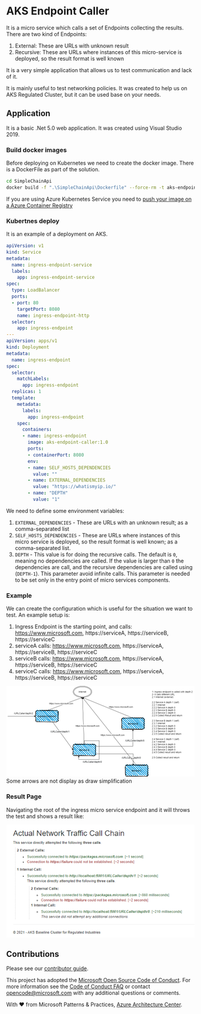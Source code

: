 # AKS Endpoint Caller

It is a micro service which calls a set of Endpoints collecting the results.   
There are two kind of Endpoints:
1. External: These are URLs with unknown result
1. Recursive: These are URLs where instances of this micro-service is deployed, so the result format is well known 

It is a very simple application that allows us to test communication and lack of it.

It is mainly useful to test networking policies. It was created to help us on AKS Regulated Cluster, but it can be used base on your needs.

## Application
It is a basic .Net 5.0 web application. It was created using Visual Studio 2019.

### Build docker images
Before deploying on Kubernetes we need to create the docker image. There is a DockerFile as part of the solution.

```bash
cd SimpleChainApi
docker build -f ".\SimpleChainApi\Dockerfile" --force-rm -t aks-endpoint-caller:1.0 --target final .
```

If you are using Azure Kubernetes Service you need to [push your image on a Azure Container Registry](https://learn.microsoft.com/azure/container-registry/container-registry-get-started-docker-cli)

### Kubertnes deploy

It is an example of a deployment on AKS.
 
```yml
apiVersion: v1
kind: Service
metadata:
  name: ingress-endpoint-service
  labels:
    app: ingress-endpoint-service
spec:
  type: LoadBalancer
  ports:
  - port: 80
    targetPort: 8080
    name: ingress-endpoint-http
  selector:
    app: ingress-endpoint 
---
apiVersion: apps/v1
kind: Deployment
metadata:
  name: ingress-endpoint
spec:
  selector:
    matchLabels:
      app: ingress-endpoint
  replicas: 1
  template:
    metadata:
      labels:
        app: ingress-endpoint
    spec:
      containers:
      - name: ingress-endpoint
        image: aks-endpoint-caller:1.0
        ports:
        - containerPort: 8080
        env:
        - name: SELF_HOSTS_DEPENDENCIES
          value: ""
        - name: EXTERNAL_DEPENDENCIES
          value: "https://whatismyip.io/"
        - name: "DEPTH"
          value: "1"
```
We need to define some environment variables:
1. `EXTERNAL_DEPENDENCIES` - These are URLs with an unknown result; as a comma-separated list
1. `SELF_HOSTS_DEPENDENCIES` - These are URLs where instances of this micro service is deployed, so the result format is well known; as a comma-separated list.
1. `DEPTH` - This value is for doing the recursive calls. The default is `0`, meaning no dependencies are called. If the value is larger than `0` the dependencies are call, and the recursive dependencies are called using (`DEPTH-1`). This parameter avoid infinite calls. This parameter is needed to be set only in the entry point of micro services components.

### Example
We can create the configuration which is useful for the situation we want to test. An example setup is:
1. Ingress Endpoint is the starting point, and calls: https://www.microsoft.com, https://serviceA, https://serviceB,  https://serviceC
1.  serviceA calls: https://www.microsoft.com, https://serviceA, https://serviceB, https://serviceC
1.  serviceB calls: https://www.microsoft.com, https://serviceA, https://serviceB, https://serviceC
1.  serviceC calls: https://www.microsoft.com, https://serviceA, https://serviceB, https://serviceC   

![A possible setup is](./ApiChain.png)
Some arrows are not display as draw simplification
### Result Page
Navigating the root of the ingress micro service endpoint and it will throws the test and shows a result like:

![Result Page](./result-page.PNG)

## Contributions

Please see our [contributor guide](./CONTRIBUTING.md).

This project has adopted the [Microsoft Open Source Code of Conduct](https://opensource.microsoft.com/codeofconduct/). For more information see the [Code of Conduct FAQ](https://opensource.microsoft.com/codeofconduct/faq/) or contact <opencode@microsoft.com> with any additional questions or comments.

With :heart: from Microsoft Patterns & Practices, [Azure Architecture Center](https://aka.ms/architecture).
